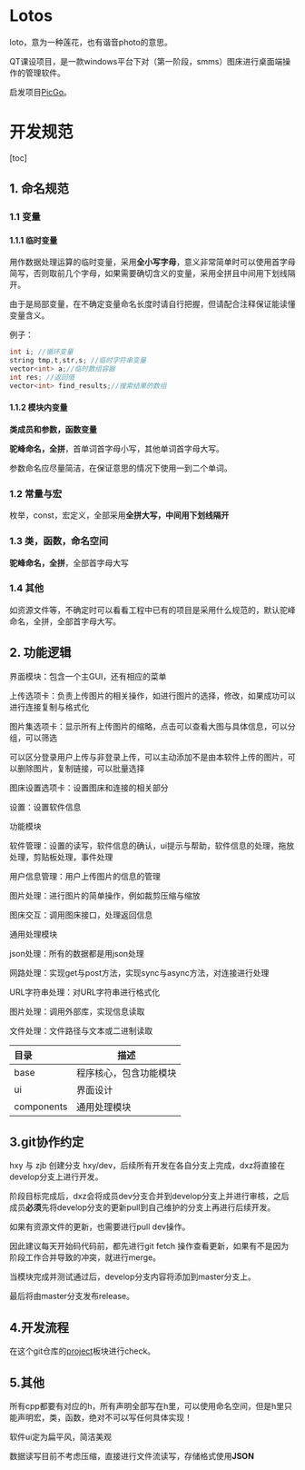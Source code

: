 # Lotos

loto，意为一种莲花，也有谐音photo的意思。

QT课设项目，是一款windows平台下对（第一阶段，smms）图床进行桌面端操作的管理软件。

启发项目[PicGo](https://github.com/PicGo/PicGo-Core)。

# 开发规范

[toc]

## 1. 命名规范

### 1.1 变量

#### 1.1.1 临时变量

用作数据处理运算的临时变量，采用**全小写字母**，意义非常简单时可以使用首字母简写，否则取前几个字母，如果需要确切含义的变量，采用全拼且中间用下划线隔开。

由于是局部变量，在不确定变量命名长度时请自行把握，但请配合注释保证能读懂变量含义。

例子：

```cpp
int i; //循环变量
string tmp,t,str,s; //临时字符串变量
vector<int> a;//临时数组容器
int res; //返回值
vector<int> find_results;//搜索结果的数组
```

#### 1.1.2 模块内变量

**类成员和参数，函数变量**

**驼峰命名，全拼**，首单词首字母小写，其他单词首字母大写。

参数命名应尽量简洁，在保证意思的情况下使用一到二个单词。

### 1.2 常量与宏

枚举，const，宏定义，全部采用**全拼大写，中间用下划线隔开**

### 1.3 类，函数，命名空间

**驼峰命名，全拼**，全部首字母大写

### 1.4 其他

如资源文件等，不确定时可以看看工程中已有的项目是采用什么规范的，默认驼峰命名，全拼，全部首字母大写。

## 2. 功能逻辑

界面模块：包含一个主GUI，还有相应的菜单

上传选项卡：负责上传图片的相关操作，如进行图片的选择，修改，如果成功可以进行连接复制与格式化

图片集选项卡：显示所有上传图片的缩略，点击可以查看大图与具体信息，可以分组，可以筛选

可以区分登录用户上传与非登录上传，可以主动添加不是由本软件上传的图片，可以删除图片，复制链接，可以批量选择

图床设置选项卡：设置图床和连接的相关部分

设置：设置软件信息



功能模块

软件管理：设置的读写，软件信息的确认，ui提示与帮助，软件信息的处理，拖放处理，剪贴板处理，事件处理

用户信息管理：用户上传图片的信息的管理

图片处理：进行图片的简单操作，例如裁剪压缩与缩放

图床交互：调用图床接口，处理返回信息



通用处理模块

json处理：所有的数据都是用json处理

网路处理：实现get与post方法，实现sync与async方法，对连接进行处理

URL字符串处理：对URL字符串进行格式化

图片处理：调用外部库，实现信息读取

文件处理：文件路径与文本或二进制读取



| 目录       | 描述                   |
| :--------- | ---------------------- |
| base       | 程序核心，包含功能模块 |
| ui         | 界面设计               |
| components | 通用处理模块           |

## 3.git协作约定

hxy 与 zjb 创建分支 hxy/dev，后续所有开发在各自分支上完成，dxz将直接在develop分支上进行开发。

阶段目标完成后，dxz会将成员dev分支合并到develop分支上并进行审核，之后成员**必须**先将develop分支的更新pull到自己维护的分支上再进行后续开发。

如果有资源文件的更新，也需要进行pull dev操作。

因此建议每天开始码代码前，都先进行git fetch 操作查看更新，如果有不是因为阶段工作合并导致的冲突，就进行merge。

当模块完成并测试通过后，develop分支内容将添加到master分支上。

最后将由master分支发布release。

## 4.开发流程

在这个git仓库的[project](https://github.com/users/median-dxz/projects/)板块进行check。

## 5.其他

所有cpp都要有对应的h，所有声明全部写在h里，可以使用命名空间，但是h里只能声明宏，类，函数，绝对不可以写任何具体实现！

软件ui定为扁平风，简洁美观

数据读写目前不考虑压缩，直接进行文件流读写，存储格式使用**JSON**